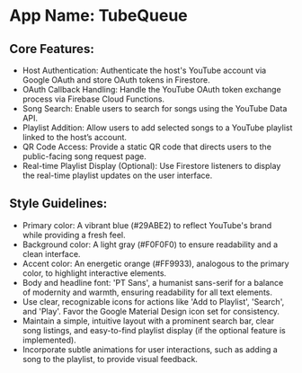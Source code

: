 # **App Name**: TubeQueue

## Core Features:

- Host Authentication: Authenticate the host's YouTube account via Google OAuth and store OAuth tokens in Firestore.
- OAuth Callback Handling: Handle the YouTube OAuth token exchange process via Firebase Cloud Functions.
- Song Search: Enable users to search for songs using the YouTube Data API.
- Playlist Addition: Allow users to add selected songs to a YouTube playlist linked to the host’s account.
- QR Code Access: Provide a static QR code that directs users to the public-facing song request page.
- Real-time Playlist Display (Optional): Use Firestore listeners to display the real-time playlist updates on the user interface.

## Style Guidelines:

- Primary color: A vibrant blue (#29ABE2) to reflect YouTube's brand while providing a fresh feel.
- Background color: A light gray (#F0F0F0) to ensure readability and a clean interface.
- Accent color: An energetic orange (#FF9933), analogous to the primary color, to highlight interactive elements.
- Body and headline font: 'PT Sans', a humanist sans-serif for a balance of modernity and warmth, ensuring readability for all text elements.
- Use clear, recognizable icons for actions like 'Add to Playlist', 'Search', and 'Play'. Favor the Google Material Design icon set for consistency.
- Maintain a simple, intuitive layout with a prominent search bar, clear song listings, and easy-to-find playlist display (if the optional feature is implemented).
- Incorporate subtle animations for user interactions, such as adding a song to the playlist, to provide visual feedback.